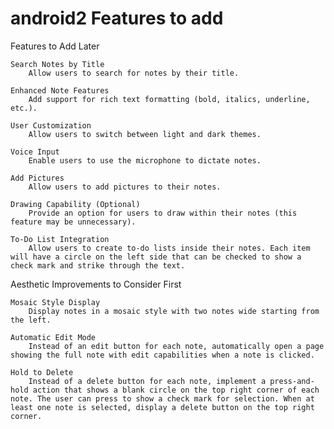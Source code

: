 # android2 Features to add

Features to Add Later

    Search Notes by Title
        Allow users to search for notes by their title.

    Enhanced Note Features
        Add support for rich text formatting (bold, italics, underline, etc.).

    User Customization
        Allow users to switch between light and dark themes.

    Voice Input
        Enable users to use the microphone to dictate notes.

    Add Pictures
        Allow users to add pictures to their notes.

    Drawing Capability (Optional)
        Provide an option for users to draw within their notes (this feature may be unnecessary).

    To-Do List Integration
        Allow users to create to-do lists inside their notes. Each item will have a circle on the left side that can be checked to show a check mark and strike through the text.

Aesthetic Improvements to Consider First

    Mosaic Style Display
        Display notes in a mosaic style with two notes wide starting from the left.

    Automatic Edit Mode
        Instead of an edit button for each note, automatically open a page showing the full note with edit capabilities when a note is clicked.

    Hold to Delete
        Instead of a delete button for each note, implement a press-and-hold action that shows a blank circle on the top right corner of each note. The user can press to show a check mark for selection. When at least one note is selected, display a delete button on the top right corner.


